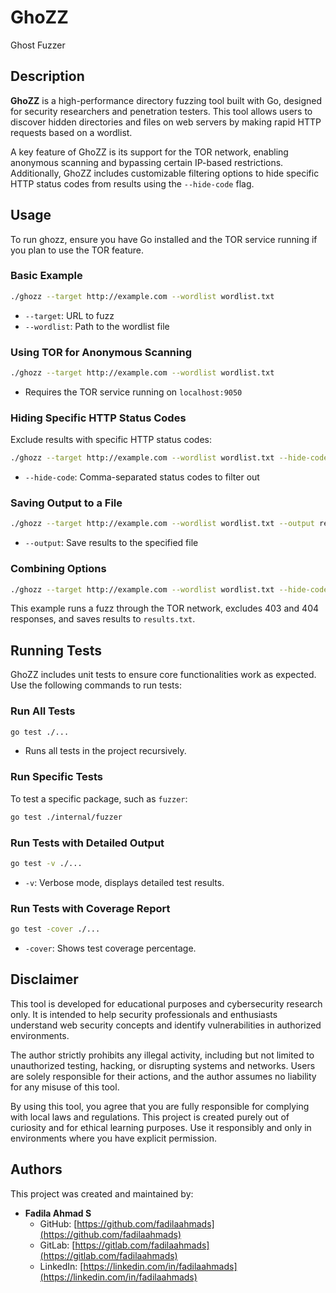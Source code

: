
# GhoZZ
Ghost Fuzzer

## Description
**GhoZZ** is a high-performance directory fuzzing tool built with Go, designed for security researchers and penetration testers. This tool allows users to discover hidden directories and files on web servers by making rapid HTTP requests based on a wordlist. 

A key feature of GhoZZ is its support for the TOR network, enabling anonymous scanning and bypassing certain IP-based restrictions. Additionally, GhoZZ includes customizable filtering options to hide specific HTTP status codes from results using the `--hide-code` flag.

## Usage

To run ghozz, ensure you have Go installed and the TOR service running if you plan to use the TOR feature.

### Basic Example
```bash
./ghozz --target http://example.com --wordlist wordlist.txt
```
- `--target`: URL to fuzz
- `--wordlist`: Path to the wordlist file

### Using TOR for Anonymous Scanning
```bash
./ghozz --target http://example.com --wordlist wordlist.txt
```
- Requires the TOR service running on `localhost:9050`

### Hiding Specific HTTP Status Codes
Exclude results with specific HTTP status codes:
```bash
./ghozz --target http://example.com --wordlist wordlist.txt --hide-code 403,404,500
```
- `--hide-code`: Comma-separated status codes to filter out

### Saving Output to a File
```bash
./ghozz --target http://example.com --wordlist wordlist.txt --output results.txt
```
- `--output`: Save results to the specified file

### Combining Options
```bash
./ghozz --target http://example.com --wordlist wordlist.txt --hide-code 403,404 --output results.txt
```
This example runs a fuzz through the TOR network, excludes 403 and 404 responses, and saves results to `results.txt`.
## Running Tests

GhoZZ includes unit tests to ensure core functionalities work as expected. Use the following commands to run tests:

### Run All Tests
```bash
go test ./...
```
- Runs all tests in the project recursively.

### Run Specific Tests
To test a specific package, such as `fuzzer`:
```bash
go test ./internal/fuzzer
```

### Run Tests with Detailed Output
```bash
go test -v ./...
```
- `-v`: Verbose mode, displays detailed test results.

### Run Tests with Coverage Report
```bash
go test -cover ./...
```
- `-cover`: Shows test coverage percentage.

## Disclaimer

This tool is developed for educational purposes and cybersecurity research only. It is intended to help security professionals and enthusiasts understand web security concepts and identify vulnerabilities in authorized environments. 

The author strictly prohibits any illegal activity, including but not limited to unauthorized testing, hacking, or disrupting systems and networks. Users are solely responsible for their actions, and the author assumes no liability for any misuse of this tool. 

By using this tool, you agree that you are fully responsible for complying with local laws and regulations. This project is created purely out of curiosity and for ethical learning purposes. Use it responsibly and only in environments where you have explicit permission.

## Authors

This project was created and maintained by:

- **Fadila Ahmad S**  
  - GitHub: [https://github.com/fadilaahmads](https://github.com/fadilaahmads)  
  - GitLab: [https://gitlab.com/fadilaahmads](https://gitlab.com/fadilaahmads)  
  - LinkedIn: [https://linkedin.com/in/fadilaahmads](https://linkedin.com/in/fadilaahmads)

